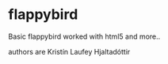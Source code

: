 flappybird
==========

Basic flappybird worked with html5 and more..

authors are
	Kristín Laufey Hjaltadóttir


